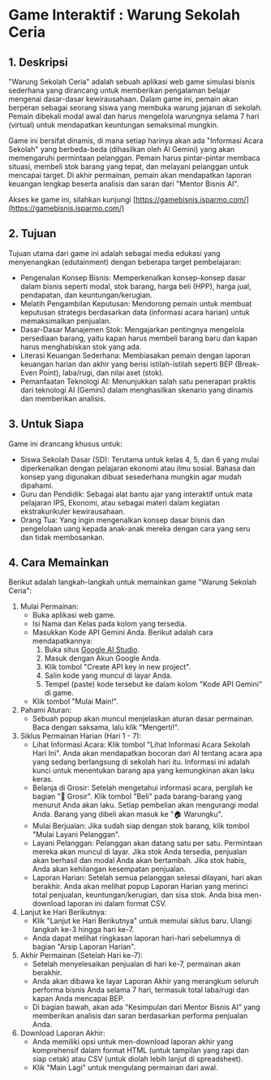 # **Game Interaktif : Warung Sekolah Ceria**

## **1\. Deskripsi**

"Warung Sekolah Ceria" adalah sebuah aplikasi web game simulasi bisnis sederhana yang dirancang untuk memberikan pengalaman belajar mengenai dasar-dasar kewirausahaan. Dalam game ini, pemain akan berperan sebagai seorang siswa yang membuka warung jajanan di sekolah. Pemain dibekali modal awal dan harus mengelola warungnya selama 7 hari (virtual) untuk mendapatkan keuntungan semaksimal mungkin.

Game ini bersifat dinamis, di mana setiap harinya akan ada "Informasi Acara Sekolah" yang berbeda-beda (dihasilkan oleh AI Gemini) yang akan memengaruhi permintaan pelanggan. Pemain harus pintar-pintar membaca situasi, membeli stok barang yang tepat, dan melayani pelanggan untuk mencapai target. Di akhir permainan, pemain akan mendapatkan laporan keuangan lengkap beserta analisis dan saran dari "Mentor Bisnis AI".

Akses ke game ini, silahkan kunjungi [https://gamebisnis.isparmo.com/](https://gamebisnis.isparmo.com/)

## **2\. Tujuan**

Tujuan utama dari game ini adalah sebagai media edukasi yang menyenangkan (edutainment) dengan beberapa target pembelajaran:

- Pengenalan Konsep Bisnis: Memperkenalkan konsep-konsep dasar dalam bisnis seperti modal, stok barang, harga beli (HPP), harga jual, pendapatan, dan keuntungan/kerugian.
- Melatih Pengambilan Keputusan: Mendorong pemain untuk membuat keputusan strategis berdasarkan data (informasi acara harian) untuk memaksimalkan penjualan.
- Dasar-Dasar Manajemen Stok: Mengajarkan pentingnya mengelola persediaan barang, yaitu kapan harus membeli barang baru dan kapan harus menghabiskan stok yang ada.
- Literasi Keuangan Sederhana: Membiasakan pemain dengan laporan keuangan harian dan akhir yang berisi istilah-istilah seperti BEP (Break-Even Point), laba/rugi, dan nilai aset (stok).
- Pemanfaatan Teknologi AI: Menunjukkan salah satu penerapan praktis dari teknologi AI (Gemini) dalam menghasilkan skenario yang dinamis dan memberikan analisis.

## **3\. Untuk Siapa**

Game ini dirancang khusus untuk:

- Siswa Sekolah Dasar (SD): Terutama untuk kelas 4, 5, dan 6 yang mulai diperkenalkan dengan pelajaran ekonomi atau ilmu sosial. Bahasa dan konsep yang digunakan dibuat sesederhana mungkin agar mudah dipahami.
- Guru dan Pendidik: Sebagai alat bantu ajar yang interaktif untuk mata pelajaran IPS, Ekonomi, atau sebagai materi dalam kegiatan ekstrakurikuler kewirausahaan.
- Orang Tua: Yang ingin mengenalkan konsep dasar bisnis dan pengelolaan uang kepada anak-anak mereka dengan cara yang seru dan tidak membosankan.

## **4\. Cara Memainkan**

Berikut adalah langkah-langkah untuk memainkan game "Warung Sekolah Ceria":

1. Mulai Permainan:
    - Buka aplikasi web game.
    - Isi Nama dan Kelas pada kolom yang tersedia.
    - Masukkan Kode API Gemini Anda. Berikut adalah cara mendapatkannya:
        1. Buka situs [Google AI Studio](https://aistudio.google.com/app/apikey).
        2. Masuk dengan Akun Google Anda.
        3. Klik tombol "Create API key in new project".
        4. Salin kode yang muncul di layar Anda.
        5. Tempel (paste) kode tersebut ke dalam kolom "Kode API Gemini" di game.
    - Klik tombol "Mulai Main!".
2. Pahami Aturan:
    - Sebuah popup akan muncul menjelaskan aturan dasar permainan. Baca dengan saksama, lalu klik "Mengerti!".
3. Siklus Permainan Harian (Hari 1 - 7):
    - Lihat Informasi Acara: Klik tombol "Lihat Informasi Acara Sekolah Hari Ini". Anda akan mendapatkan bocoran dari AI tentang acara apa yang sedang berlangsung di sekolah hari itu. Informasi ini adalah kunci untuk menentukan barang apa yang kemungkinan akan laku keras.
    - Belanja di Grosir: Setelah mengetahui informasi acara, pergilah ke bagian "🛒 Grosir". Klik tombol "Beli" pada barang-barang yang menurut Anda akan laku. Setiap pembelian akan mengurangi modal Anda. Barang yang dibeli akan masuk ke "🏠 Warungku".
    - Mulai Berjualan: Jika sudah siap dengan stok barang, klik tombol "Mulai Layani Pelanggan".
    - Layani Pelanggan: Pelanggan akan datang satu per satu. Permintaan mereka akan muncul di layar. Jika stok Anda tersedia, penjualan akan berhasil dan modal Anda akan bertambah. Jika stok habis, Anda akan kehilangan kesempatan penjualan.
    - Laporan Harian: Setelah semua pelanggan selesai dilayani, hari akan berakhir. Anda akan melihat popup Laporan Harian yang merinci total penjualan, keuntungan/kerugian, dan sisa stok. Anda bisa men-download laporan ini dalam format CSV.
4. Lanjut ke Hari Berikutnya:
    - Klik "Lanjut ke Hari Berikutnya" untuk memulai siklus baru. Ulangi langkah ke-3 hingga hari ke-7.
    - Anda dapat melihat ringkasan laporan hari-hari sebelumnya di bagian "Arsip Laporan Harian".
5. Akhir Permainan (Setelah Hari ke-7):
    - Setelah menyelesaikan penjualan di hari ke-7, permainan akan berakhir.
    - Anda akan dibawa ke layar Laporan Akhir yang merangkum seluruh performa bisnis Anda selama 7 hari, termasuk total laba/rugi dan kapan Anda mencapai BEP.
    - Di bagian bawah, akan ada "Kesimpulan dari Mentor Bisnis AI" yang memberikan analisis dan saran berdasarkan performa penjualan Anda.
6. Download Laporan Akhir:
    - Anda memiliki opsi untuk men-download laporan akhir yang komprehensif dalam format HTML (untuk tampilan yang rapi dan siap cetak) atau CSV (untuk diolah lebih lanjut di spreadsheet).
    - Klik "Main Lagi" untuk mengulang permainan dari awal.

